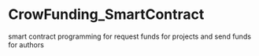 # CrowFunding_SmartContract
smart contract programming for request funds for projects and send funds for authors
